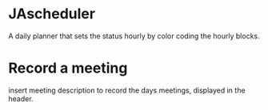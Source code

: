 # JAscheduler

A daily planner that sets the status hourly by color coding the hourly blocks.

# Record a meeting

insert meeting description to record the days meetings, displayed in the header.
